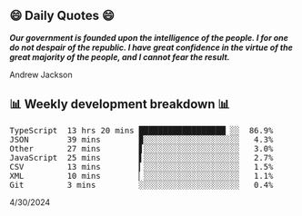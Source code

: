 ## 😄 Daily Quotes 😄

_**Our government is founded upon the intelligence of the people. I for one do not despair of the republic. I have great confidence in the virtue of the great majority of the people, and I cannot fear the result.**_

Andrew Jackson



## 📊 Weekly development breakdown 📊

<pre>TypeScript  13 hrs 20 mins ██████████████████▏░░  86.9%
JSON        39 mins        ▉░░░░░░░░░░░░░░░░░░░░   4.3%
Other       27 mins        ▋░░░░░░░░░░░░░░░░░░░░   3.0%
JavaScript  25 mins        ▌░░░░░░░░░░░░░░░░░░░░   2.7%
CSV         13 mins        ▎░░░░░░░░░░░░░░░░░░░░   1.5%
XML         10 mins        ▏░░░░░░░░░░░░░░░░░░░░   1.1%
Git         3 mins         ░░░░░░░░░░░░░░░░░░░░░   0.4%</pre>

4/30/2024